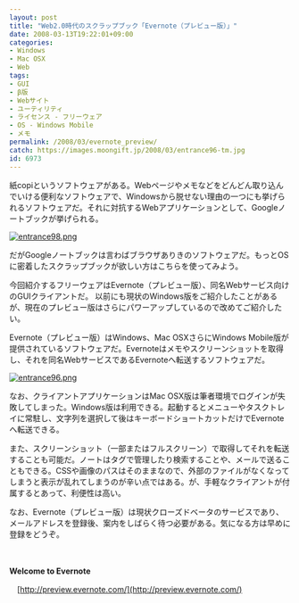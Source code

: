 ```yaml
---
layout: post
title: "Web2.0時代のスクラップブック「Evernote（プレビュー版）」"
date: 2008-03-13T19:22:01+09:00
categories:
- Windows
- Mac OSX
- Web
tags: 
- GUI
- β版
- Webサイト
- ユーティリティ
- ライセンス - フリーウェア
- OS - Windows Mobile
- メモ
permalink: /2008/03/evernote_preview/
catch: https://images.moongift.jp/2008/03/entrance96-tm.jpg
id: 6973
---
```

紙copiというソフトウェアがある。Webページやメモなどをどんどん取り込んでいける便利なソフトウェアで、Windowsから脱せない理由の一つにも挙げられるソフトウェアだ。それに対抗するWebアプリケーションとして、Googleノートブックが挙げられる。

  

[![entrance98.png](https://images.moongift.jp/2008/03/entrance98-tm.jpg)](https://images.moongift.jp/2008/03/entrance98.jpg)

  

だがGoogleノートブックは言わばブラウザありきのソフトウェアだ。もっとOSに密着したスクラップブックが欲しい方はこちらを使ってみよう。

  

今回紹介するフリーウェアはEvernote（プレビュー版）、同名Webサービス向けのGUIクライアントだ。 以前にも現状のWindows版をご紹介したことがあるが、現在のプレビュー版はさらにパワーアップしているので改めてご紹介したい。

  
  
<!--more-->  

Evernote（プレビュー版）はWindows、Mac OSXさらにWindows Mobile版が提供されているソフトウェアだ。Evernoteはメモやスクリーンショットを取得し、それを同名WebサービスであるEvernoteへ転送するソフトウェアだ。

  

[![entrance96.png](https://images.moongift.jp/2008/03/entrance96-tm.jpg)](https://images.moongift.jp/2008/03/entrance96.jpg)

  

なお、クライアントアプリケーションはMac OSX版は筆者環境でログインが失敗してしまった。Windows版は利用できる。起動するとメニューやタスクトレイに常駐し、文字列を選択して後はキーボードショートカットだけでEvernoteへ転送できる。

  

また、スクリーンショット（一部またはフルスクリーン）で取得してそれを転送することも可能だ。ノートはタグで管理したり検索することや、メールで送ることもできる。CSSや画像のパスはそのままなので、外部のファイルがなくなってしまうと表示が乱れてしまうのが辛い点ではある。が、手軽なクライアントが付属するとあって、利便性は高い。

  

なお、Evernote（プレビュー版）は現状クローズドベータのサービスであり、メールアドレスを登録後、案内をしばらく待つ必要がある。気になる方は早めに登録をどうぞ。

  

　

  

**Welcome to Evernote**  
  
　[http://preview.evernote.com/](http://preview.evernote.com/)

  
